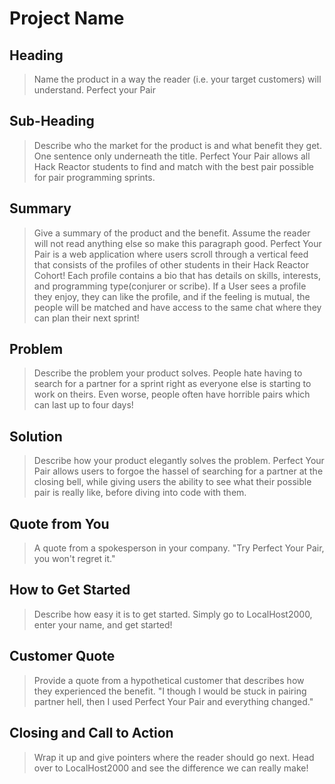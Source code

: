 # Project Name #

<!-- 
> This material was originally posted [here](http://www.quora.com/What-is-Amazons-approach-to-product-development-and-product-management). It is reproduced here for posterities sake.

There is an approach called "working backwards" that is widely used at Amazon. They work backwards from the customer, rather than starting with an idea for a product and trying to bolt customers onto it. While working backwards can be applied to any specific product decision, using this approach is especially important when developing new products or features.

For new initiatives a product manager typically starts by writing an internal press release announcing the finished product. The target audience for the press release is the new/updated product's customers, which can be retail customers or internal users of a tool or technology. Internal press releases are centered around the customer problem, how current solutions (internal or external) fail, and how the new product will blow away existing solutions.

If the benefits listed don't sound very interesting or exciting to customers, then perhaps they're not (and shouldn't be built). Instead, the product manager should keep iterating on the press release until they've come up with benefits that actually sound like benefits. Iterating on a press release is a lot less expensive than iterating on the product itself (and quicker!).

If the press release is more than a page and a half, it is probably too long. Keep it simple. 3-4 sentences for most paragraphs. Cut out the fat. Don't make it into a spec. You can accompany the press release with a FAQ that answers all of the other business or execution questions so the press release can stay focused on what the customer gets. My rule of thumb is that if the press release is hard to write, then the product is probably going to suck. Keep working at it until the outline for each paragraph flows. 

Oh, and I also like to write press-releases in what I call "Oprah-speak" for mainstream consumer products. Imagine you're sitting on Oprah's couch and have just explained the product to her, and then you listen as she explains it to her audience. That's "Oprah-speak", not "Geek-speak".

Once the project moves into development, the press release can be used as a touchstone; a guiding light. The product team can ask themselves, "Are we building what is in the press release?" If they find they're spending time building things that aren't in the press release (overbuilding), they need to ask themselves why. This keeps product development focused on achieving the customer benefits and not building extraneous stuff that takes longer to build, takes resources to maintain, and doesn't provide real customer benefit (at least not enough to warrant inclusion in the press release).
 -->
 
## Heading ##
  > Name the product in a way the reader (i.e. your target customers) will understand.
  Perfect your Pair
## Sub-Heading ##
  > Describe who the market for the product is and what benefit they get. One sentence only underneath the title. Perfect Your Pair allows all Hack Reactor students to find and match with the best pair possible for pair programming sprints.

## Summary ##
  > Give a summary of the product and the benefit. Assume the reader will not read anything else so make this paragraph good.
  Perfect Your Pair is a web application where users scroll through a vertical feed that consists of 
  the profiles of other students in their Hack Reactor Cohort! Each profile contains a bio that has details on skills, interests, and programming type(conjurer or scribe). If a User sees a profile they enjoy, they can like the profile, and if the feeling is mutual, the people will be matched and have access to the same chat where they can plan their next sprint!

## Problem ##
  > Describe the problem your product solves.
  People hate having to search for a partner for a sprint right as everyone else is starting to work on theirs. Even worse, people often have horrible pairs which can last up to four days!

## Solution ##
  > Describe how your product elegantly solves the problem.
  Perfect Your Pair allows users to forgoe the hassel of searching for a partner at the closing bell, while giving users the ability to see what their possible pair is really like, before diving into code with them.

## Quote from You ##
  > A quote from a spokesperson in your company.
  "Try Perfect Your Pair, you won't regret it."

## How to Get Started ##
  > Describe how easy it is to get started.
  Simply go to LocalHost2000, enter your name, and get started!

## Customer Quote ##
  > Provide a quote from a hypothetical customer that describes how they experienced the benefit.
  "I though I would be stuck in pairing partner hell, then I used Perfect Your Pair and everything changed."
## Closing and Call to Action ##
  > Wrap it up and give pointers where the reader should go next.
  Head over to LocalHost2000 and see the difference we can really make!
